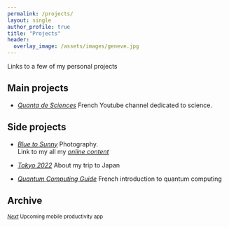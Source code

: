 ```yaml
---
permalink: /projects/
layout: single
author_profile: true
title: "Projects"
header:
  overlay_image: /assets/images/geneve.jpg
---
```


Links to a few of my personal projects

## Main projects

- [*Quanta de Sciences*](https://www.youtube.com/@sciences.quanta)
French Youtube channel dedicated to science.<br>

## Side projects

- [*Blue to Sunny*](https://gaspo.notion.site/Blue-to-Sunny-215424ce114b80a688d3fe1d7ae534eb?pvs=74) Photography.\
  Link to my all my [*online content*](/youtube/)

- [*Tokyo 2022*](/tokyo/) About my trip to Japan

- [*Quantum Computing Guide*](https://github.com/3gaspo/guide-infoQ) French introduction to quantum computing


## Archive 

<sub>[*Next*](https://github.com/3gaspo/Next)
Upcoming mobile productivity app</sub><br>
